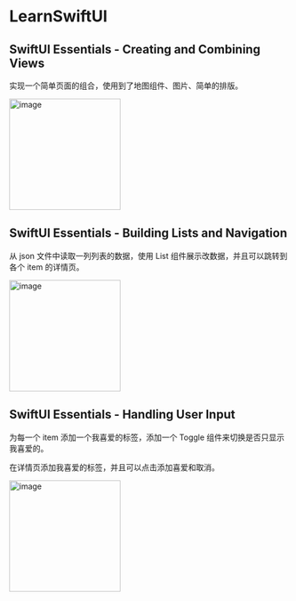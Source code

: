 # LearnSwiftUI

## SwiftUI Essentials - Creating and Combining Views

实现一个简单页面的组合，使用到了地图组件、图片、简单的排版。

<img width="200" alt="image" src="https://user-images.githubusercontent.com/18136549/166410480-7a970290-b267-4863-9d05-9109c0a83ad8.png">

## SwiftUI Essentials - Building Lists and Navigation

从 json 文件中读取一列列表的数据，使用 List 组件展示改数据，并且可以跳转到各个 item 的详情页。

<img width="200" alt="image" src="https://user-images.githubusercontent.com/18136549/166422379-facddf7f-d9ca-4dcd-af2e-7c166fa7f4eb.gif">

## SwiftUI Essentials - Handling User Input

为每一个 item 添加一个我喜爱的标签，添加一个 Toggle 组件来切换是否只显示我喜爱的。

在详情页添加我喜爱的标签，并且可以点击添加喜爱和取消。

<img width="200" alt="image" src="https://user-images.githubusercontent.com/18136549/166430195-f2c0ab1e-a6e5-482e-b01e-e7fa6c040824.gif">

